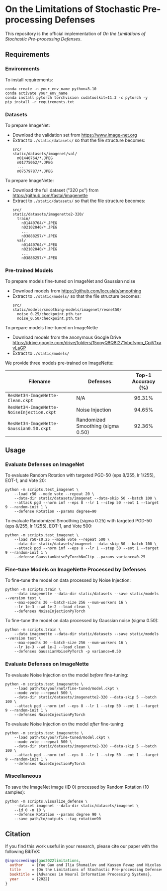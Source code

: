# On the Limitations of Stochastic Pre-processing Defenses

This repository is the official implementation of *On the Limitations of Stochastic Pre-processing Defenses*.

## Requirements

### Environments

To install requirements:

```shell
conda create -n your_env_name python=3.10
conda activate your_env_name
conda install pytorch torchvision cudatoolkit=11.3 -c pytorch -y
pip install -r requirements.txt
```

### Datasets

To prepare ImageNet:
* Download the validation set from https://www.image-net.org
* Extract to `./static/datasets/` so that the file structure becomes:
    ```
    src/
    static/datasets/imagenet/val/
      n01440764/*.JPEG
      n01775062/*.JPEG
      ...
      n07579787/*.JPEG
    ```

To prepare ImageNette:
* Download the full dataset ("320 px") from https://github.com/fastai/imagenette
* Extract to `./static/datasets/` so that the file structure becomes:
    ```
    src/
    static/datasets/imagenette2-320/
      train/
        n01440764/*.JPEG
        n02102040/*.JPEG
        ...
        n03888257/*.JPEG
      val/
        n01440764/*.JPEG
        n02102040/*.JPEG
        ...
        n03888257/*.JPEG
    ```

### Pre-trained Models

To prepare models fine-tuned on ImageNet and Gaussian noise
* Download models from https://github.com/locuslab/smoothing
* Extract to `./static/models/` so that the file structure becomes:
    ```
    src/
    static/models/smoothing-models/imagenet/resnet50/
      noise_0.25/checkpoint.pth.tar
      noise_0.50/checkpoint.pth.tar
    ```

To prepare models fine-tuned on ImageNette
* Download models from the anonymous Google Drive https://drive.google.com/drive/folders/15qnyQ8Q8t271vbcfvpm_CpiV1xavLaGP
* Extract to `./static/models/`

We provide three models pre-trained on ImageNette:

| Filename                                  | Defenses                          | Top-1 Accuracy (%) |
|-------------------------------------------|-----------------------------------|:------------------:|
| `ResNet34-ImageNette-Clean.ckpt`          | N/A                               |       96.31%       |
| `ResNet34-ImageNette-NoiseInjection.ckpt` | Noise Injection                   |       94.65%       |
| `ResNet34-ImageNette-Gaussian0.50.ckpt`   | Randomized Smoothing (sigma 0.50) |       92.36%       |

## Usage

### Evaluate Defenses on ImageNet

To evaluate Random Rotation with targeted PGD-50 (eps 8/255, lr 1/255), EOT-1, and Vote 20:

```shell
python -m scripts.test_imagenet \
    --load r50 --mode vote --repeat 20 \
    --data-dir static/datasets/imagenet --data-skip 50 --batch 100 \
    --attack pgd --norm inf --eps 8 --lr 1 --step 50 --eot 1 --target 9 --random-init 1 \
    --defense Rotation --params degree=90
```

To evaluate Randomized Smoothing (sigma 0.25) with targeted PGD-50 (eps 8/255, lr 1/255), EOT-1, and Vote 500:

```shell
python -m scripts.test_imagenet \
    --load r50-s0.25 --mode vote --repeat 500 \
    --data-dir static/datasets/imagenet --data-skip 50 --batch 100 \
    --attack pgd --norm inf --eps 8 --lr 1 --step 50 --eot 1 --target 9 --random-init 1 \
    --defense GaussianNoisePyTorchNoClip --params variance=0.25
```

### Fine-tune Models on ImageNette Processed by Defenses

To fine-tune the model on data processed by Noise Injection:

```shell
python -m scripts.train \
    --data imagenette --data-dir static/datasets --save static/models --version test \
    --max-epochs 30 --batch-size 256 --num-workers 16 \
    --lr 1e-3 --wd 1e-2 --load clean \
    --defenses NoiseInjectionPyTorch
```

To fine-tune the model on data processed by Gaussian noise (sigma 0.50):

```shell
python -m scripts.train \
    --data imagenette --data-dir static/datasets --save static/models --version test \
    --max-epochs 30 --batch-size 256 --num-workers 16 \
    --lr 1e-3 --wd 1e-2 --load clean \
    --defenses GaussianNoisePyTorch -p variance=0.50
```

### Evaluate Defenses on ImageNette

To evaluate Noise Injection on the model *before* fine-tuning:

```shell
python -m scripts.test_imagenette \
    --load path/to/your/not/fine-tuned/model.ckpt \
    --mode vote --repeat 500 \
    --data-dir static/datasets/imagenette2-320 --data-skip 5 --batch 100 \
    --attack pgd --norm inf --eps 8 --lr 1 --step 50 --eot 1 --target 9 --random-init 1 \
    --defenses NoiseInjectionPyTorch
```

To evaluate Noise Injection on the model *after* fine-tuning:

```shell
python -m scripts.test_imagenette \
    --load path/to/your/fine-tuned/model.ckpt \
    --mode vote --repeat 500 \
    --data-dir static/datasets/imagenette2-320 --data-skip 5 --batch 100 \
    --attack pgd --norm inf --eps 8 --lr 1 --step 50 --eot 1 --target 9 --random-init 1 \
    --defenses NoiseInjectionPyTorch
```

### Miscellaneous

To save the ImageNet image (ID 0) processed by Random Rotation (10 samples):

```shell
python -m scripts.visualize_defense \
    --dataset imagenet --data-dir static/datasets/imagenet \
    --id 0 -n 10 \
    --defense Rotation --params degree 90 \
    --save path/to/outputs --tag rotation90
```

## Citation

If you find this work useful in your research, please cite our paper with the following BibTeX:

```bib
@inproceedings{gao2022limitations,
  author    = {Yue Gao and Ilia Shumailov and Kassem Fawaz and Nicolas Papernot},
  title     = {On the Limitations of Stochastic Pre-processing Defenses},
  booktitle = {Advances in Neural Information Processing Systems},
  year      = {2022}
}
```
